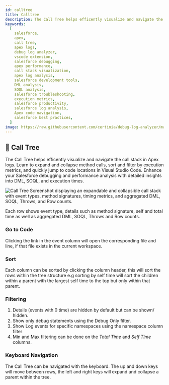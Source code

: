 ```yaml
---
id: calltree
title: Calltree
description: The Call Tree helps efficently visualize and navigate the call stack in Apex logs. Learn to expand and collapse method calls, sort and filter by execution metrics, and quickly jump to code locations in Visual Studio Code. Enhance your Salesforce debugging and performance analysis with detailed insights into DML, SOQL, and execution times.
keywords:
  [
    salesforce,
    apex,
    call tree,
    apex logs,
    debug log analyzer,
    vscode extension,
    salesforce debugging,
    apex performance,
    call stack visualization,
    apex log analysis,
    salesforce development tools,
    DML analysis,
    SOQL analysis,
    salesforce troubleshooting,
    execution metrics,
    salesforce productivity,
    salesforce log analysis,
    Apex code navigation,
    salesforce best practices,
  ]
image: https://raw.githubusercontent.com/certinia/debug-log-analyzer/main/lana/dist/v1.18/lana-timeline.png
---
```


## 🌳 Call Tree

The Call Tree helps efficently visualize and navigate the call stack in Apex logs. Learn to expand and collapse method calls, sort and filter by execution metrics, and quickly jump to code locations in Visual Studio Code. Enhance your Salesforce debugging and performance analysis with detailed insights into DML, SOQL, and execution times.

![Call Tree Screenshot displaying an expandable and collapsible call stack with event types, method signatures, timing metrics, and aggregated DML, SOQL, Throws, and Row counts.](https://raw.githubusercontent.com/certinia/debug-log-analyzer/main/lana/dist/v1.18/lana-calltree.png)

Each row shows event type, details such as method signature, self and total time as well as aggregated DML, SOQL, Throws and Row counts.

### Go to Code

Clicking the link in the event column will open the corresponding file and line, if that file exists in the current workspace.

### Sort

Each column can be sorted by clicking the column header, this will sort the rows within the tree structure e.g sorting by self time will sort the children within a parent with the largest self time to the top but only within that parent.

### Filtering

1. Details (events with 0 time) are hidden by default but can be shown/ hidden.
1. Show only debug statements using the Debug Only filter.
1. Show Log events for specific namespaces using the namespace column filter
1. Min and Max filtering can be done on the _Total Time_ and _Self Time_ columns.

### Keyboard Navigation

The Call Tree can be navigated with the keyboard. The up and down keys will move between rows, the left and right keys will expand and collapse a parent within the tree.
